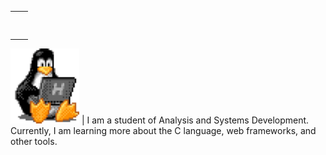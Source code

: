

<table >
    <tr>
        <td></td>
        <td><h1></h1></td>
    </tr>
</table>



 <img  width="110" src="linux-computer.gif"> | I am a student of Analysis and Systems Development. Currently, I am learning more about the C language, web frameworks, and other tools.

  



